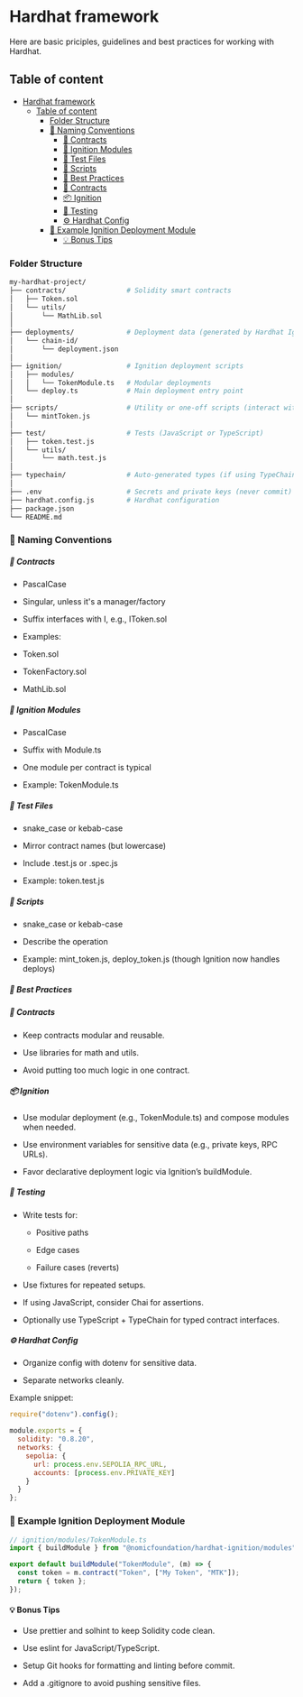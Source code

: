 # Hardhat framework

Here are basic priciples, guidelines and best practices for working with Hardhat.

## Table of content

- [Hardhat framework](#hardhat-framework)
  - [Table of content](#table-of-content)
    - [Folder Structure](#folder-structure)
    - [📛 Naming Conventions](#-naming-conventions)
        - [🔸 Contracts](#-contracts)
        - [🔸 Ignition Modules](#-ignition-modules)
        - [🔸 Test Files](#-test-files)
        - [🔸 Scripts](#-scripts)
        - [🔧 Best Practices](#-best-practices)
        - [🧱 Contracts](#-contracts-1)
        - [📦 Ignition](#-ignition)
        - [🧪 Testing](#-testing)
        - [⚙️ Hardhat Config](#️-hardhat-config)
    - [🧩 Example Ignition Deployment Module](#-example-ignition-deployment-module)
      - [💡 Bonus Tips](#-bonus-tips)



### Folder Structure

```bash
my-hardhat-project/
├── contracts/               # Solidity smart contracts
│   ├── Token.sol
│   └── utils/
│       └── MathLib.sol
│
├── deployments/             # Deployment data (generated by Hardhat Ignition)
│   └── chain-id/
│       └── deployment.json
│
├── ignition/                # Ignition deployment scripts
│   ├── modules/
│   │   └── TokenModule.ts   # Modular deployments
│   └── deploy.ts            # Main deployment entry point
│
├── scripts/                 # Utility or one-off scripts (interact with contracts, etc.)
│   └── mintToken.js
│
├── test/                    # Tests (JavaScript or TypeScript)
│   ├── token.test.js
│   └── utils/
│       └── math.test.js
│
├── typechain/               # Auto-generated types (if using TypeChain)
│
├── .env                     # Secrets and private keys (never commit)
├── hardhat.config.js        # Hardhat configuration
├── package.json
└── README.md

```

### 📛 Naming Conventions
##### 🔸 Contracts
- PascalCase

- Singular, unless it's a manager/factory

- Suffix interfaces with I, e.g., IToken.sol

- Examples:

- Token.sol

- TokenFactory.sol

- MathLib.sol

##### 🔸 Ignition Modules
- PascalCase

- Suffix with Module.ts

- One module per contract is typical

- Example: TokenModule.ts

##### 🔸 Test Files
- snake_case or kebab-case

- Mirror contract names (but lowercase)

- Include .test.js or .spec.js

- Example: token.test.js

##### 🔸 Scripts
- snake_case or kebab-case

- Describe the operation

- Example: mint_token.js, deploy_token.js (though Ignition now handles deploys)

##### 🔧 Best Practices
##### 🧱 Contracts
- Keep contracts modular and reusable.

- Use libraries for math and utils.

- Avoid putting too much logic in one contract.

##### 📦 Ignition
- Use modular deployment (e.g., TokenModule.ts) and compose modules when needed.

- Use environment variables for sensitive data (e.g., private keys, RPC URLs).

- Favor declarative deployment logic via Ignition’s buildModule.

##### 🧪 Testing
- Write tests for:

  - Positive paths

  - Edge cases

  - Failure cases (reverts)

- Use fixtures for repeated setups.

- If using JavaScript, consider Chai for assertions.

- Optionally use TypeScript + TypeChain for typed contract interfaces.

##### ⚙️ Hardhat Config
- Organize config with dotenv for sensitive data.

- Separate networks cleanly.

Example snippet:
```js
require("dotenv").config();

module.exports = {
  solidity: "0.8.20",
  networks: {
    sepolia: {
      url: process.env.SEPOLIA_RPC_URL,
      accounts: [process.env.PRIVATE_KEY]
    }
  }
};

```


### 🧩 Example Ignition Deployment Module

```ts
// ignition/modules/TokenModule.ts
import { buildModule } from "@nomicfoundation/hardhat-ignition/modules";

export default buildModule("TokenModule", (m) => {
  const token = m.contract("Token", ["My Token", "MTK"]);
  return { token };
});

```


#### 💡 Bonus Tips
- Use prettier and solhint to keep Solidity code clean.

- Use eslint for JavaScript/TypeScript.

- Setup Git hooks for formatting and linting before commit.

- Add a .gitignore to avoid pushing sensitive files.
